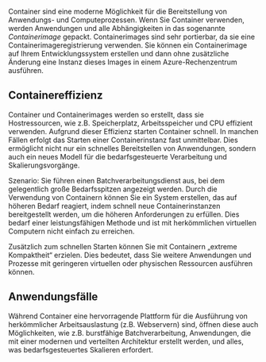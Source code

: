 Container sind eine moderne Möglichkeit für die Bereitstellung von Anwendungs- und Computeprozessen. Wenn Sie Container verwenden, werden Anwendungen und alle Abhängigkeiten in das sogenannte *Containerimage* gepackt. Containerimages sind sehr portierbar, da sie eine Containerimageregistrierung verwenden. Sie können ein Containerimage auf Ihrem Entwicklungssystem erstellen und dann ohne zusätzliche Änderung eine Instanz dieses Images in einem Azure-Rechenzentrum ausführen.

## <a name="container-efficiencies"></a>Containereffizienz

Container und Containerimages werden so erstellt, dass sie Hostressourcen, wie z.B. Speicherplatz, Arbeitsspeicher und CPU effizient verwenden. Aufgrund dieser Effizienz starten Container schnell. In manchen Fällen erfolgt das Starten einer Containerinstanz fast unmittelbar. Dies ermöglicht nicht nur ein schnelles Bereitstellen von Anwendungen, sondern auch ein neues Modell für die bedarfsgesteuerte Verarbeitung und Skalierungsvorgänge.

Szenario: Sie führen einen Batchverarbeitungsdienst aus, bei dem gelegentlich große Bedarfsspitzen angezeigt werden. Durch die Verwendung von Containern können Sie ein System erstellen, das auf höheren Bedarf reagiert, indem schnell neue Containerinstanzen bereitgestellt werden, um die höheren Anforderungen zu erfüllen. Dies bedarf einer leistungsfähigen Methode und ist mit herkömmlichen virtuellen Computern nicht einfach zu erreichen.

Zusätzlich zum schnellen Starten können Sie mit Containern „extreme Kompaktheit“ erzielen. Dies bedeutet, dass Sie weitere Anwendungen und Prozesse mit geringeren virtuellen oder physischen Ressourcen ausführen können.

## <a name="use-cases"></a>Anwendungsfälle

Während Container eine hervorragende Plattform für die Ausführung von herkömmlicher Arbeitsauslastung (z.B. Webservern) sind, öffnen diese auch Möglichkeiten, wie z.B. burstfähige Batchverarbeitung, Anwendungen, die mit einer modernen und verteilten Architektur erstellt werden, und alles, was bedarfsgesteuertes Skalieren erfordert.
